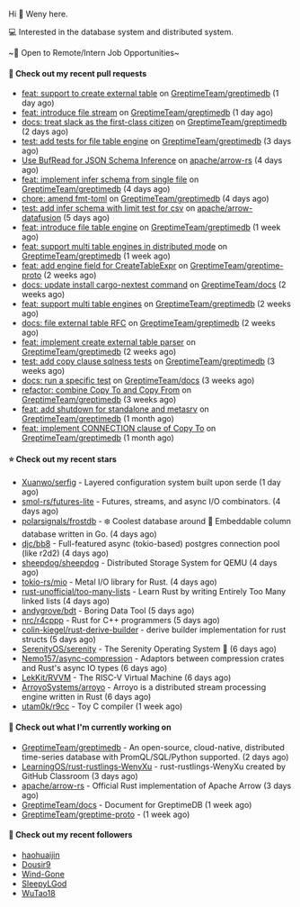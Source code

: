 Hi 👋 Weny here.

💻 Interested in the database system and distributed system.

~🍺 Open to Remote/Intern Job Opportunities~

#### 🔨 Check out my recent pull requests

- [feat: support to create external table](https://github.com/GreptimeTeam/greptimedb/pull/1372) on [GreptimeTeam/greptimedb](https://github.com/GreptimeTeam/greptimedb) (1 day ago)
- [feat: introduce file stream](https://github.com/GreptimeTeam/greptimedb/pull/1367) on [GreptimeTeam/greptimedb](https://github.com/GreptimeTeam/greptimedb) (1 day ago)
- [docs: treat slack as the first-class citizen](https://github.com/GreptimeTeam/greptimedb/pull/1361) on [GreptimeTeam/greptimedb](https://github.com/GreptimeTeam/greptimedb) (2 days ago)
- [test: add tests for file table engine](https://github.com/GreptimeTeam/greptimedb/pull/1353) on [GreptimeTeam/greptimedb](https://github.com/GreptimeTeam/greptimedb) (3 days ago)
- [Use BufRead for JSON Schema Inference](https://github.com/apache/arrow-rs/pull/4041) on [apache/arrow-rs](https://github.com/apache/arrow-rs) (4 days ago)
- [feat: implement infer schema from single file](https://github.com/GreptimeTeam/greptimedb/pull/1348) on [GreptimeTeam/greptimedb](https://github.com/GreptimeTeam/greptimedb) (4 days ago)
- [chore: amend fmt-toml](https://github.com/GreptimeTeam/greptimedb/pull/1347) on [GreptimeTeam/greptimedb](https://github.com/GreptimeTeam/greptimedb) (4 days ago)
- [test: add infer schema with limit test for csv](https://github.com/apache/arrow-datafusion/pull/5926) on [apache/arrow-datafusion](https://github.com/apache/arrow-datafusion) (5 days ago)
- [feat: introduce file table engine](https://github.com/GreptimeTeam/greptimedb/pull/1323) on [GreptimeTeam/greptimedb](https://github.com/GreptimeTeam/greptimedb) (1 week ago)
- [feat: support multi table engines in distributed mode](https://github.com/GreptimeTeam/greptimedb/pull/1316) on [GreptimeTeam/greptimedb](https://github.com/GreptimeTeam/greptimedb) (1 week ago)
- [feat: add engine field for CreateTableExpr](https://github.com/GreptimeTeam/greptime-proto/pull/25) on [GreptimeTeam/greptime-proto](https://github.com/GreptimeTeam/greptime-proto) (2 weeks ago)
- [docs: update install cargo-nextest command](https://github.com/GreptimeTeam/docs/pull/284) on [GreptimeTeam/docs](https://github.com/GreptimeTeam/docs) (2 weeks ago)
- [feat: support multi table engines](https://github.com/GreptimeTeam/greptimedb/pull/1277) on [GreptimeTeam/greptimedb](https://github.com/GreptimeTeam/greptimedb) (2 weeks ago)
- [docs: file external table RFC](https://github.com/GreptimeTeam/greptimedb/pull/1274) on [GreptimeTeam/greptimedb](https://github.com/GreptimeTeam/greptimedb) (2 weeks ago)
- [feat: implement create external table parser](https://github.com/GreptimeTeam/greptimedb/pull/1252) on [GreptimeTeam/greptimedb](https://github.com/GreptimeTeam/greptimedb) (2 weeks ago)
- [test: add copy clause sqlness tests](https://github.com/GreptimeTeam/greptimedb/pull/1198) on [GreptimeTeam/greptimedb](https://github.com/GreptimeTeam/greptimedb) (3 weeks ago)
- [docs: run a specific test](https://github.com/GreptimeTeam/docs/pull/257) on [GreptimeTeam/docs](https://github.com/GreptimeTeam/docs) (3 weeks ago)
- [refactor: combine Copy To and Copy From](https://github.com/GreptimeTeam/greptimedb/pull/1197) on [GreptimeTeam/greptimedb](https://github.com/GreptimeTeam/greptimedb) (3 weeks ago)
- [feat: add shutdown for standalone and metasrv](https://github.com/GreptimeTeam/greptimedb/pull/1174) on [GreptimeTeam/greptimedb](https://github.com/GreptimeTeam/greptimedb) (1 month ago)
- [feat: implement CONNECTION clause of Copy To](https://github.com/GreptimeTeam/greptimedb/pull/1163) on [GreptimeTeam/greptimedb](https://github.com/GreptimeTeam/greptimedb) (1 month ago)

#### ⭐ Check out my recent stars

- [Xuanwo/serfig](https://github.com/Xuanwo/serfig) - Layered configuration system built upon serde (1 day ago)
- [smol-rs/futures-lite](https://github.com/smol-rs/futures-lite) - Futures, streams, and async I/O combinators. (4 days ago)
- [polarsignals/frostdb](https://github.com/polarsignals/frostdb) - ❄️ Coolest database around 🧊 Embeddable column database written in Go. (4 days ago)
- [djc/bb8](https://github.com/djc/bb8) - Full-featured async (tokio-based) postgres connection pool (like r2d2) (4 days ago)
- [sheepdog/sheepdog](https://github.com/sheepdog/sheepdog) - Distributed Storage System for QEMU (4 days ago)
- [tokio-rs/mio](https://github.com/tokio-rs/mio) - Metal I/O library for Rust. (4 days ago)
- [rust-unofficial/too-many-lists](https://github.com/rust-unofficial/too-many-lists) - Learn Rust by writing Entirely Too Many linked lists (4 days ago)
- [andygrove/bdt](https://github.com/andygrove/bdt) - Boring Data Tool (5 days ago)
- [nrc/r4cppp](https://github.com/nrc/r4cppp) - Rust for C&#43;&#43; programmers (5 days ago)
- [colin-kiegel/rust-derive-builder](https://github.com/colin-kiegel/rust-derive-builder) - derive builder implementation for rust structs (5 days ago)
- [SerenityOS/serenity](https://github.com/SerenityOS/serenity) - The Serenity Operating System 🐞 (6 days ago)
- [Nemo157/async-compression](https://github.com/Nemo157/async-compression) - Adaptors between compression crates and Rust&#39;s async IO types (6 days ago)
- [LekKit/RVVM](https://github.com/LekKit/RVVM) - The RISC-V Virtual Machine  (6 days ago)
- [ArroyoSystems/arroyo](https://github.com/ArroyoSystems/arroyo) - Arroyo is a distributed stream processing engine written in Rust (6 days ago)
- [utam0k/r9cc](https://github.com/utam0k/r9cc) - Toy C compiler (1 week ago)

#### 👷 Check out what I'm currently working on

- [GreptimeTeam/greptimedb](https://github.com/GreptimeTeam/greptimedb) - An open-source, cloud-native, distributed time-series database with PromQL/SQL/Python supported. (2 days ago)
- [LearningOS/rust-rustlings-WenyXu](https://github.com/LearningOS/rust-rustlings-WenyXu) - rust-rustlings-WenyXu created by GitHub Classroom (3 days ago)
- [apache/arrow-rs](https://github.com/apache/arrow-rs) - Official Rust implementation of Apache Arrow (3 days ago)
- [GreptimeTeam/docs](https://github.com/GreptimeTeam/docs) - Document for GreptimeDB (1 week ago)
- [GreptimeTeam/greptime-proto](https://github.com/GreptimeTeam/greptime-proto) -  (1 week ago)

#### 👯 Check out my recent followers

- [haohuaijin](https://github.com/haohuaijin)
- [Dousir9](https://github.com/Dousir9)
- [Wind-Gone](https://github.com/Wind-Gone)
- [SleepyLGod](https://github.com/SleepyLGod)
- [WuTao18](https://github.com/WuTao18)



